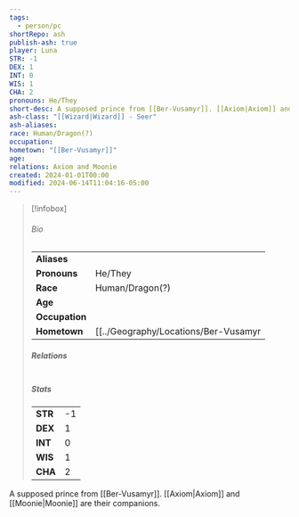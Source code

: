 ```yaml
---
tags:
  - person/pc
shortRepo: ash
publish-ash: true
player: Luna
STR: -1
DEX: 1
INT: 0
WIS: 1
CHA: 2
pronouns: He/They
short-desc: A supposed prince from [[Ber-Vusamyr]]. [[Axiom|Axiom]] and [[Moonie|Moonie]] are their companions.
ash-class: "[[Wizard|Wizard]] - Seer"
ash-aliases: 
race: Human/Dragon(?)
occupation: 
hometown: "[[Ber-Vusamyr]]"
age: 
relations: Axiom and Moonie
created: 2024-01-01T00:00
modified: 2024-06-14T11:04:16-05:00
---
```


> [!infobox]
> ###### Bio
> |                |                  |
> | -------------- | ---------------- |
> |**Aliases**     |                 |
> |**Pronouns**    | He/They           |
> |**Race**        | Human/Dragon(?)            |
> |**Age**         |             |
> |**Occupation**  |         |
> |**Hometown**|[[../Geography/Locations/Ber-Vusamyr|Ber-Vusamyr]]|
> 
> ##### Relations
> |                |                           |
> | -------------- | ------------------------- |
> 
> ##### Stats
> |      |      |
> | ---- | ---- |
> | **STR**  | -1     |
> | **DEX**  | 1     |
> | **INT**  | 0     |
> | **WIS**  | 1     |
> | **CHA**  | 2     |


A supposed prince from [[Ber-Vusamyr]]. [[Axiom|Axiom]] and [[Moonie|Moonie]] are their companions.


